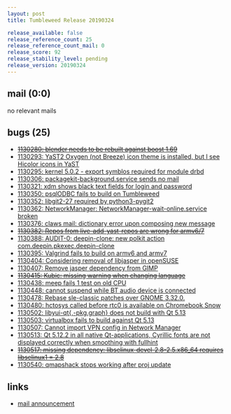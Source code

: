 ```yaml
---
layout: post
title: Tumbleweed Release 20190324

release_available: false
release_reference_count: 25
release_reference_count_mail: 0
release_score: 92
release_stability_level: pending
release_version: 20190324
---
```


## mail (0:0)

no relevant mails

## bugs (25)

<!--more-->

- ~~[1130280: blender needs to be rebuilt against boost 1.69](https://bugzilla.opensuse.org/show_bug.cgi?id=1130280)~~
- [1130293: YaST2 Oxygen (not Breeze) icon theme is installed, but I see Hicolor icons in YaST](https://bugzilla.opensuse.org/show_bug.cgi?id=1130293)
- [1130295: kernel 5.0.2 - export symblos required for module drbd](https://bugzilla.opensuse.org/show_bug.cgi?id=1130295)
- [1130306: packagekit-background.service sends no mail](https://bugzilla.opensuse.org/show_bug.cgi?id=1130306)
- [1130321: xdm shows black text fields for login and password](https://bugzilla.opensuse.org/show_bug.cgi?id=1130321)
- [1130350: psqlODBC fails to build on Tumbleweed](https://bugzilla.opensuse.org/show_bug.cgi?id=1130350)
- [1130352: libgit2-27 required by python3-pygit2](https://bugzilla.opensuse.org/show_bug.cgi?id=1130352)
- [1130362: NetworkManager: NetworkManager-wait-online.service broken](https://bugzilla.opensuse.org/show_bug.cgi?id=1130362)
- [1130376: claws mail: dictionary error upon composing new message](https://bugzilla.opensuse.org/show_bug.cgi?id=1130376)
- ~~[1130382: Repos from live-add-yast-repos are wrong for armv6/7](https://bugzilla.opensuse.org/show_bug.cgi?id=1130382)~~
- [1130388: AUDIT-0: deepin-clone: new polkit action com.deepin.pkexec.deepin-clone](https://bugzilla.opensuse.org/show_bug.cgi?id=1130388)
- [1130395: Valgrind fails to build on armv6 and armv7](https://bugzilla.opensuse.org/show_bug.cgi?id=1130395)
- [1130404: Considering removal of libjasper in openSUSE](https://bugzilla.opensuse.org/show_bug.cgi?id=1130404)
- [1130407: Remove jasper dependency from GIMP](https://bugzilla.opensuse.org/show_bug.cgi?id=1130407)
- ~~[1130415: Kubic: missing warning when changing language](https://bugzilla.opensuse.org/show_bug.cgi?id=1130415)~~
- [1130438: meep fails 1 test on old CPU](https://bugzilla.opensuse.org/show_bug.cgi?id=1130438)
- [1130448: cannot suspend while BT audio device is connected](https://bugzilla.opensuse.org/show_bug.cgi?id=1130448)
- [1130478: Rebase sle-classic patches over GNOME 3.32.0.](https://bugzilla.opensuse.org/show_bug.cgi?id=1130478)
- [1130480: hctosys called before rtc0 is available on Chromebook Snow](https://bugzilla.opensuse.org/show_bug.cgi?id=1130480)
- [1130502: libyui-qt{,-pkg,graph} does not build with Qt 5.13](https://bugzilla.opensuse.org/show_bug.cgi?id=1130502)
- [1130503: virtualbox fails to build against Qt 5.13](https://bugzilla.opensuse.org/show_bug.cgi?id=1130503)
- [1130507: Cannot import VPN config in Network Manager](https://bugzilla.opensuse.org/show_bug.cgi?id=1130507)
- [1130513: Qt 5.12.2 in all native Qt-applications, Cyrillic fonts are not displayed correctly when smoothing with fullhint](https://bugzilla.opensuse.org/show_bug.cgi?id=1130513)
- ~~[1130517: missing dependency: libselinux-devel-2.8-2.5.x86_64 requires libselinux1 = 2.8](https://bugzilla.opensuse.org/show_bug.cgi?id=1130517)~~
- [1130540: qmapshack stops working after proj update](https://bugzilla.opensuse.org/show_bug.cgi?id=1130540)



## links

- [mail announcement](https://lists.opensuse.org/opensuse-factory/2019-03/msg00363.html)
